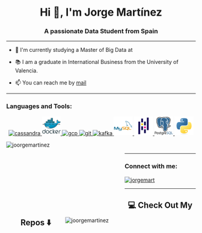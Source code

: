<h1 align="center">Hi 👋, I'm Jorge Martínez</h1>
<h3 align="center">A passionate Data Student from Spain</h3>

---

- 🌱 I'm currently studying a Master of Big Data at <a href="https://edem.eu/master-big-data-analytics/"> <img src="https://cdn.shopify.com/s/files/1/0627/2611/1408/files/edem_shop_logo.png?v=1665999354"  width="55" height="14"></a>

- 📚 I am a graduate in International Business from the University of Valencia.

- 📫 You can reach me by [mail](martinezca.jorge@gmail.com)
---


<h3 align="left">Languages and Tools:</h3>
<p align="center"> <a href="https://cassandra.apache.org/" target="_blank" rel="noreferrer"> <img src="https://www.vectorlogo.zone/logos/apache_cassandra/apache_cassandra-icon.svg" alt="cassandra" width="50" height="50"/> </a> <a href="https://www.docker.com/" target="_blank" rel="noreferrer"> <img src="https://raw.githubusercontent.com/devicons/devicon/master/icons/docker/docker-original-wordmark.svg" alt="docker" width="50" height="50"/> </a> <a href="https://cloud.google.com" target="_blank" rel="noreferrer"> <img src="https://www.vectorlogo.zone/logos/google_cloud/google_cloud-icon.svg" alt="gcp" width="50" height="50"/> </a> <a href="https://git-scm.com/" target="_blank" rel="noreferrer"> <img src="https://www.vectorlogo.zone/logos/git-scm/git-scm-icon.svg" alt="git" width="50" height="50"/> </a> <a href="https://kafka.apache.org/" target="_blank" rel="noreferrer"> <img src="https://www.vectorlogo.zone/logos/apache_kafka/apache_kafka-icon.svg" alt="kafka" width="50" height="50"/> </a> <a href="https://www.mysql.com/" target="_blank" rel="noreferrer"> <img src="https://raw.githubusercontent.com/devicons/devicon/master/icons/mysql/mysql-original-wordmark.svg" alt="mysql" width="50" height="50"/> </a> <a href="https://pandas.pydata.org/" target="_blank" rel="noreferrer"> <img src="https://raw.githubusercontent.com/devicons/devicon/2ae2a900d2f041da66e950e4d48052658d850630/icons/pandas/pandas-original.svg" alt="pandas" width="50" height="50"/> </a> <a href="https://www.postgresql.org" target="_blank" rel="noreferrer"> <img src="https://raw.githubusercontent.com/devicons/devicon/master/icons/postgresql/postgresql-original-wordmark.svg" alt="postgresql" width="50" height="50"/> </a> <a href="https://www.python.org" target="_blank" rel="noreferrer"> <img src="https://raw.githubusercontent.com/devicons/devicon/master/icons/python/python-original.svg" alt="python" width="50" height="50"/> </a> </p>

<p><img align="left" src="https://github-readme-stats.vercel.app/api/top-langs?username=joorgemartinez&show_icons=true&locale=en&layout=compact" alt="joorgemartinez"width = "315" height = "200"/></p>

<p>&nbsp;<img align="right" src="https://github-readme-stats.vercel.app/api?username=joorgemartinez&show_icons=true&locale=en" alt="joorgemartinez" width = "347" height = "200" /></p>

--- 

<h3 align="left">Connect with me:</h3>
<p align="left">
<a href="https://linkedin.com/in/jorgemart" target="blank"><img align="center" src="https://raw.githubusercontent.com/rahuldkjain/github-profile-readme-generator/master/src/images/icons/Social/linked-in-alt.svg" alt="jorgemart" height="40" width="50" /></a>
</p>

---
<h2  align="center">💻 Check Out My Repos ⬇️ </h2>
